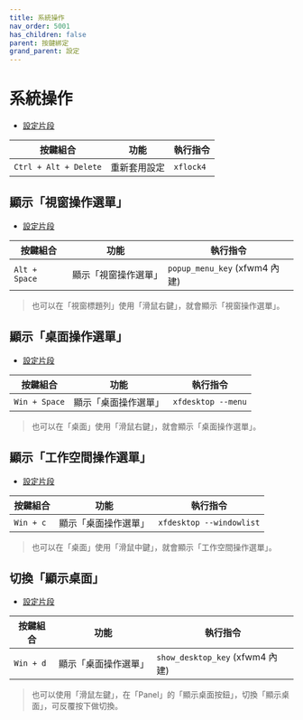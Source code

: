 ```yaml
---
title: 系統操作
nav_order: 5001
has_children: false
parent: 按鍵綁定
grand_parent: 設定
---
```



# 系統操作


* [設定片段](https://github.com/samwhelp/note-about-xfce/blob/gh-pages/_demo/config/xfce-config/main/config/xfce4/xfconf/xfce-perchannel-xml/xfce4-keyboard-shortcuts.xml#L49)

| 按鍵組合           | 功能        | 執行指令             |
| ----------------- | ------------ | -------------------- |
| `Ctrl + Alt + Delete`  | 重新套用設定 | `xflock4` |


## 顯示「視窗操作選單」

* [設定片段](https://github.com/samwhelp/note-about-xfce/blob/gh-pages/_demo/config/xfce-config/main/config/xfce4/xfconf/xfce-perchannel-xml/xfce4-keyboard-shortcuts.xml#L171)

| 按鍵組合           | 功能        | 執行指令             |
| ----------------- | ------------ | -------------------- |
| `Alt + Space`  | 顯示「視窗操作選單」 | `popup_menu_key` (xfwm4 內建) |

> 也可以在「視窗標題列」使用「滑鼠右鍵」，就會顯示「視窗操作選單」。


## 顯示「桌面操作選單」

* [設定片段](https://github.com/samwhelp/note-about-xfce/blob/gh-pages/_demo/config/xfce-config/main/config/xfce4/xfconf/xfce-perchannel-xml/xfce4-keyboard-shortcuts.xml#L72)

| 按鍵組合           | 功能        | 執行指令             |
| ----------------- | ------------ | -------------------- |
| `Win + Space`  | 顯示「桌面操作選單」 | `xfdesktop --menu` |

> 也可以在「桌面」使用「滑鼠右鍵」，就會顯示「桌面操作選單」。


## 顯示「工作空間操作選單」

* [設定片段](https://github.com/samwhelp/note-about-xfce/blob/gh-pages/_demo/config/xfce-config/main/config/xfce4/xfconf/xfce-perchannel-xml/xfce4-keyboard-shortcuts.xml#L73)

| 按鍵組合           | 功能        | 執行指令             |
| ----------------- | ------------ | -------------------- |
| `Win + c`  | 顯示「桌面操作選單」 | `xfdesktop --windowlist` |

> 也可以在「桌面」使用「滑鼠中鍵」，就會顯示「工作空間操作選單」。


## 切換「顯示桌面」

* [設定片段](https://github.com/samwhelp/note-about-xfce/blob/gh-pages/_demo/config/xfce-config/main/config/xfce4/xfconf/xfce-perchannel-xml/xfce4-keyboard-shortcuts.xml#L199)

| 按鍵組合           | 功能        | 執行指令             |
| ----------------- | ------------ | -------------------- |
| `Win + d`  | 顯示「桌面操作選單」 | `show_desktop_key` (xfwm4 內建) |

> 也可以使用「滑鼠左鍵」，在「Panel」的「顯示桌面按鈕」，切換「顯示桌面」，可反覆按下做切換。
